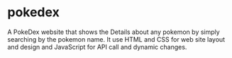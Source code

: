 # pokedex
A PokeDex website that shows the Details about any pokemon by simply searching by the pokemon name.
It use HTML and CSS for web site layout and design and JavaScript for API call and dynamic changes. 
